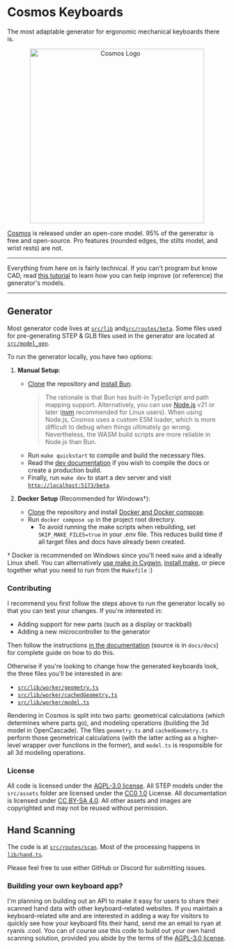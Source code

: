 # Cosmos Keyboards

The most adaptable generator for ergonomic mechanical keyboards there is.

<p align="center">
   <a href="https://ryanis.cool/cosmos"><img alt="Cosmos Logo" height="400px" src="static/keyboard2.png" /></a>
</p>

[Cosmos](https://ryanis.cool/cosmos) is released under an open-core model. 95% of the generator is free and open-source. Pro features (rounded edges, the stilts model, and wrist rests) are not.

---

Everything from here on is fairly technical. If you can't program but know CAD, read [this tutorial](https://ryanis.cool/cosmos/docs/contributing#super-simple-contributing) to learn how you can help improve (or reference) the generator's models.

---

## Generator

Most generator code lives at [`src/lib`] and[`src/routes/beta`]. Some files used for pre-generating STEP & GLB files used in the generator are located at [`src/model_gen`].

[`src/lib`]: https://github.com/rianadon/Cosmos-Keyboards/tree/main/src/lib
[`src/routes/beta`]: https://github.com/rianadon/Cosmos-Keyboards/tree/main/src/routes/beta
[`src/model_gen`]: https://github.com/rianadon/Cosmos-Keyboards/tree/main/src/model_gen

To run the generator locally, you have two options:

1. **Manual Setup**:

   - [Clone] the repository and [install Bun][bun].
     > The rationale is that Bun has built-in TypeScript and path mapping support. Alternatively, you can use [Node.js][nodejs] v21 or later ([nvm][nvm-sh] recommended for Linux users). When using Node.js, Cosmos uses a custom ESM loader, which is more difficult to debug when things ultimately go wrong. Nevertheless, the WASM build scripts are more reliable in Node.js than Bun.
   - Run `make quickstart` to compile and build the necessary files.
   - Read the [dev documentation](https://ryanis.cool/cosmos/docs/contributing/#building-the-project) if you wish to compile the docs or create a production build.
   - Finally, run `make dev` to start a dev server and visit [`http://localhost:5173/beta`](http://localhost:5173/beta).

2. **Docker Setup** (Recommended for Windows†):
   - [Clone] the repository and install [Docker and Docker compose](https://docs.docker.com/get-docker/).
   - Run `docker compose up` in the project root directory.
     - To avoid running the make scripts when rebuilding, set `SKIP_MAKE_FILES=true` in your .env file. This reduces build time if all target files and docs have already been created.

† Docker is recommended on Windows since you'll need `make` and a ideally Linux shell. You can alternatively [use make in Cygwin](https://www.cygwin.com/), [install make](https://stackoverflow.com/a/73862277), or piece together what you need to run from the `Makefile` :)

[bun]: https://bun.sh/docs/installation
[lfs]: https://git-lfs.com/
[Clone]: https://docs.github.com/en/repositories/creating-and-managing-repositories/cloning-a-repository
[nodejs]: https://nodejs.org/en/learn/getting-started/how-to-install-nodejs
[nvm-sh]: https://github.com/nvm-sh/nvm
[OpenSCAD]: https://openscad.org/downloads.html

### Contributing

I recommend you first follow the steps above to run the generator locally so that you can test your changes. If you're interested in:

- Adding support for new parts (such as a display or trackball)
- Adding a new microcontroller to the generator

Then follow the instructions [in the documentation](https://ryanis.cool/cosmos/docs/contributing) (source is in `docs/docs`) for complete guide on how to do this.

Otherwise if you're looking to change how the generated keyboards look, the three files you'll be interested in are:

- [`src/lib/worker/geometry.ts`]
- [`src/lib/worker/cachedGeometry.ts`]
- [`src/lib/worker/model.ts`]

[`src/lib/worker/geometry.ts`]: https://github.com/rianadon/Cosmos-Keyboards/tree/main/src/lib/worker/geometry.ts
[`src/lib/worker/cachedGeometry.ts`]: https://github.com/rianadon/Cosmos-Keyboards/tree/main/src/lib/worker/cachedGeometry.ts
[`src/lib/worker/model.ts`]: https://github.com/rianadon/Cosmos-Keyboards/tree/main/src/lib/worker/model.ts

Rendering in Cosmos is split into two parts: geometrical calculations (which determines where parts go), and modeling operations (building the 3d model in OpenCascade). The files `geometry.ts` and `cachedGeometry.ts` perform those geometrical calculations (with the latter acting as a higher-level wrapper over functions in the former), and `model.ts` is responsible for all 3d modeling operations.

### License

All code is licensed under the [AGPL-3.0 license](https://github.com/rianadon/Cosmos-Keyboards/blob/main/LICENSE). All STEP models under the `src/assets` folder are licensed under the [CC0 1.0](https://creativecommons.org/publicdomain/zero/1.0/) License. All documentation is licensed under [CC BY-SA 4.0](https://creativecommons.org/licenses/by-sa/4.0/). All other assets and images are copyrighted and may not be reused without permission.

## Hand Scanning

The code is at [`src/routes/scan`](https://github.com/rianadon/Cosmos-Keyboards/tree/main/src/routes/scan). Most of the processing happens in [`lib/hand.ts`](https://github.com/rianadon/Cosmos-Keyboards/tree/main/src/routes/scan/lib/hand.ts).

Please feel free to use either GitHub or Discord for submitting issues.

### Building your own keyboard app?

I'm planning on building out an API to make it easy for users to share their scanned hand data with other keyboard-related websites. If you maintain a keyboard-related site and are interested in adding a way for visitors to quickly see how your keyboard fits their hand, send me an email to ryan at ryanis .cool. You can of course use this code to build out your own hand scanning solution, provided you abide by the terms of the [AGPL-3.0 license](https://github.com/rianadon/Cosmos-Keyboards/blob/main/LICENSE).

<!-- Auto-update: 2025-10-14T15:34:51.663864 -->
